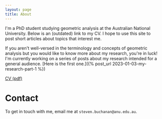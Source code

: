 ```yaml
---
layout: page
title: About
---
```


I'm a PhD student studying geometric analysis at the Australian National University.  Below is an (outdated) link to my CV.
I hope to use this site to post short articles about topics that interest me.

If you aren't well-versed in the terminology and concepts of geometric analysis but you would like to know more about my research, you're in luck!
I'm currently working on a series of posts about my research intended for a general audience.
[Here is the first one.]({% post_url 2023-01-03-my-research-part-1 %})

[CV (pdf)](https://drive.google.com/uc?export=download&id=1ZHaM-fbd9gKoX5PZpQFUBpDjsXFWrl5j)

# Contact

To get in touch with me, email me at `steven.buchanan@anu.edu.au`.
